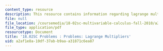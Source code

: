 ```yaml
---
content_type: resource
description: This resource contains information regarding lagrange multipliers.
file: null
file_location: /coursemedia/18-02sc-multivariable-calculus-fall-2010/a2af1e8a10df37abb9aaa31871c6ea87_MIT18_02SC_pb_46_quest.pdf
file_type: application/pdf
resourcetype: Document
title: '18.02SC Problems : Problems: Lagrange Multipliers'
uid: a2af1e8a-10df-37ab-b9aa-a31871c6ea87
---
```


